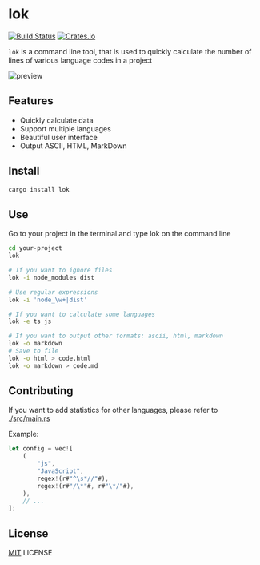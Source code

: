 

# lok

[![Build Status](https://img.shields.io/travis/wyhaya/lok.svg?style=flat-square)](https://travis-ci.org/wyhaya/lok)
[![Crates.io](https://img.shields.io/crates/l/lok.svg?style=flat-square)](https://github.com/wyhaya/lok/blob/master/LICENSE)

`lok` is a command line tool, that is used to quickly calculate the number of lines of various language codes in a project

![preview](https://user-images.githubusercontent.com/23690145/51882818-3c5b8c80-23bb-11e9-8da6-5e7b19a7f536.png)


## Features

* Quickly calculate data
* Support multiple languages
* Beautiful user interface
* Output ASCII, HTML, MarkDown

## Install

```bash
cargo install lok
```

## Use

Go to your project in the terminal and type lok on the command line

```bash
cd your-project
lok
```

```bash
# If you want to ignore files
lok -i node_modules dist

# Use regular expressions
lok -i 'node_\w+|dist'
```

```bash
# If you want to calculate some languages
lok -e ts js
```

```bash
# If you want to output other formats: ascii, html, markdown
lok -o markdown
# Save to file
lok -o html > code.html
lok -o markdown > code.md
```


## Contributing

If you want to add statistics for other languages, please refer to [./src/main.rs](./src/main.rs)


Example:

```typescript
let config = vec![
    (
        "js",
        "JavaScript",
        regex!(r#"^\s*//"#),
        regex!(r#"/\*"#, r#"\*/"#),
    ),
    // ...
];
```

## License

[MIT](./LICENSE) LICENSE

